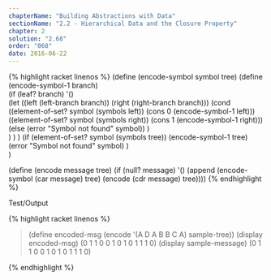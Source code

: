 ```yaml
---
chapterName: "Building Abstractions with Data"
sectionName: "2.2 - Hierarchical Data and the Closure Property"
chapter: 2
solution: "2.68"
order: "068"
date: 2016-06-22
---
```


{% highlight racket linenos %}
(define (encode-symbol symbol tree)
  (define (encode-symbol-1 branch)  
     (if (leaf? branch)
       '()      
       (let ((left (left-branch branch)) (right (right-branch branch)))
         (cond 
            ((element-of-set? symbol (symbols left)) (cons 0 (encode-symbol-1 left)))
            ((element-of-set? symbol (symbols right)) (cons 1 (encode-symbol-1 right)))
            (else (error "Symbol not found" symbol))
         )     
       )
     )
   )
   (if (element-of-set? symbol (symbols tree))
       (encode-symbol-1 tree)
       (error "Symbol not found" symbol)
   )    
)  
  
(define (encode message tree)
  (if (null? message)
      '()
      (append (encode-symbol (car message) tree)
              (encode (cdr message) tree))))
{% endhighlight %}


Test/Output

{% highlight racket linenos %}
> (define encoded-msg (encode '(A D A B B C A) sample-tree))
> (display encoded-msg)
(0 1 1 0 0 1 0 1 0 1 1 1 0)
> (display sample-message)
(0 1 1 0 0 1 0 1 0 1 1 1 0)
> 
{% endhighlight %}
